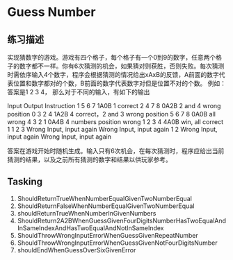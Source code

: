# Guess Number
## 练习描述
实现猜数字的游戏。游戏有四个格子，每个格子有一个0到9的数字，任意两个格子的数字都不一样。你有6次猜测的机会，如果猜对则获胜，否则失败。每次猜测时需依序输入4个数字，程序会根据猜测的情况给出xAxB的反馈，A前面的数字代表位置和数字都对的个数，B前面的数字代表数字对但是位置不对的个数。
例如：答案是1 2 3 4， 那么对于不同的输入，有如下的输出

Input	Output	Instruction
1 5 6 7	1A0B	1 correct
2 4 7 8	0A2B	2 and 4 wrong position
0 3 2 4	1A2B	4 correct，2 and 3 wrong position
5 6 7 8	0A0B	all wrong
4 3 2 1	0A4B	4 numbers position wrong
1 2 3 4	4A0B	win, all correct
1 1 2 3	Wrong Input, input again	Wrong Input, input again
1 2	Wrong Input, input again	Wrong Input, input again

答案在游戏开始时随机生成。输入只有6次机会，在每次猜测时，程序应给出当前猜测的结果，以及之前所有猜测的数字和结果以供玩家参考。

## Tasking
1. ShouldReturnTrueWhenNumberEqualGivenTwoNumberEqual
2. ShouldReturnFalseWhenNumberEqualGivenTwoNumberEqual
3. shouldReturnTrueWhenNumberInGivenNumbers
4. ShouldReturn2A2BWhenGuessGivenFourDigitsNumberHasTwoEqualAndInSameIndexAndHasTwoEqualAndNotInSameIndex
5. ShouldThrowWrongInputErrorWhenGuessGivenRepeatNumber
6. ShouldThrowWrongInputErrorWhenGuessGivenNotFourDigitsNumber
7. shouldEndWhenGuessOverSixGivenError
 